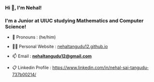 <h3>Hi 👋, I'm Nehal!</h3>
<h3>I'm a Junior at UIUC studying Mathematics and Computer Science!</h3>

- 👨 Pronouns : (he/him)

- 👨‍💻 Personal Website : [nehaltangudu12.github.io](nehaltangudu12.github.io)

- 📫 Email : **nehaltangudu12@gmail.com**

- 📋 Linkedin Profile : https://www.linkedin.com/in/nehal-sai-tangudu-737b00214/
